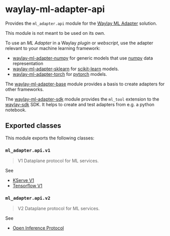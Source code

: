 # waylay-ml-adapter-api

Provides the `ml_adapter.api` module for the [Waylay ML Adapter](https://docs.waylay.io/#/api/sdk/python?id=ml_adapter) solution.

This module is not meant to be used on its own.

To use an _ML Adapter_ in a Waylay _plugin_ or _webscript_, use the adapter relevant to your machine learning framework:
* [waylay-ml-adapter-numpy](https://pypi.org/project/waylay-ml-adapter-numpy/) for generic models that use [numpy](https://numpy.org/) data representation
* [waylay-ml-adapter-sklearn](https://pypi.org/project/waylay-ml-adapter-sklearn/) for [scikit-learn](https://scikit-learn.org/stable/) models.
* [waylay-ml-adapter-torch](https://pypi.org/project/waylay-ml-adapter-torch/) for [pytorch](https://pytorch.org/) models.

The [waylay-ml-adapter-base](https://pypi.org/project/waylay-ml-adapter-base/) module provides a basis to create adapters for other frameworks.

The [waylay-ml-adapter-sdk](https://pypi.org/project/waylay-ml-adapter-sdk/) module provides the `ml_tool` extension
to the [waylay-sdk](https://pypi.org/project/waylay-sdk/) SDK.
It helps to create and test adapters from e.g. a python notebook.

## Exported classes

This module exports the following classes:

### `ml_adapter.api.v1`

> V1 Dataplane protocol for ML services.

See
 * [KServe V1](https://kserve.github.io/website/master/modelserving/data_plane/v1_protocol/)
 * [Tensorflow V1](https://www.tensorflow.org/tfx/serving/api_rest#predict_api)



### `ml_adapter.api.v2`

> V2 Dataplane protocol for ML services.

See
 * [Open Inference Protocol](
https://github.com/kserve/open-inference-protocol/tree/main
   )



